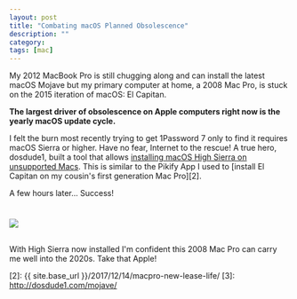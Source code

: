 ```yaml
---
layout: post
title: "Combating macOS Planned Obsolescence"
description: ""
category: 
tags: [mac]
---
```


My 2012 MacBook Pro is still chugging along and can install the latest macOS Mojave but my primary computer at home, a 2008 Mac Pro, is stuck on the 2015 iteration of macOS: El Capitan.

**The largest driver of obsolescence on Apple computers right now is the yearly macOS update cycle.**

I felt the burn most recently trying to get 1Password 7 only to find it requires macOS Sierra or higher. Have no fear, Internet to the rescue! A true hero, dosdude1,  built a tool that allows [installing macOS High Sierra on unsupported Macs][1]. This is similar to the Pikify App I used to [install El Capitan on my cousin's first generation Mac Pro][2].

A few hours later... Success!

<div>
    <img class="rounded-corners" style="max-width: 700px; border: 1px; margin-top: 24px;" src="{{ site.images2019 }}/04-26/high-sierra.png"/>
    <p class="caption-text" style="line-height: 1.5em; margin-bottom: 30px; margin-top: 18px;"><strong></strong></p>
</div>

With High Sierra now installed I'm confident this 2008 Mac Pro can carry me well into the 2020s. Take that Apple!

[1]: http://dosdude1.com/highsierra/
[2]: {{ site.base_url }}/2017/12/14/macpro-new-lease-life/
[3]: http://dosdude1.com/mojave/
